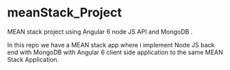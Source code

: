 # meanStack_Project
MEAN stack project using Angular 6 node JS API and MongoDB .

In this repo we have a MEAN stack app where i implement Node JS back end with MongoDB with Angular 6 client side application to the same MEAN Stack Application.
